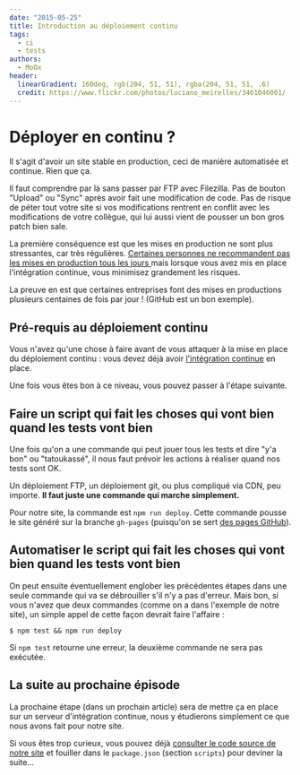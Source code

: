 ```yaml
---
date: "2015-05-25"
title: Introduction au déploiement continu
tags:
  - ci
  - tests
authors:
  - MoOx
header:
  linearGradient: 160deg, rgb(204, 51, 51), rgba(204, 51, 51, .6)
  credit: https://www.flickr.com/photos/luciano_meirelles/3461046001/
---
```


# Déployer en continu ?

Il s'agit d'avoir un site stable en production, ceci de manière automatisée et
continue. Rien que ça.

Il faut comprendre par là sans passer par FTP avec Filezilla.
Pas de bouton "Upload" ou "Sync" après avoir fait une modification de code.
Pas de risque de péter tout votre site si vos modifications rentrent en conflit
avec les modifications de votre collègue, qui lui aussi vient de pousser un
bon gros patch bien sale.

La première conséquence est que les mises en
production ne sont plus stressantes, car très régulières.
[Certaines personnes ne recommandent pas les mises en production tous les jours
](http://www.estcequonmetenprodaujourdhui.info/) mais lorsque vous avez mis en
place l'intégration continue, vous minimisez grandement les risques.

La preuve en est que certaines entreprises font des mises en productions plusieurs
centaines de fois par jour ! (GitHub est un bon exemple).

## Pré-requis au déploiement continu

Vous n'avez qu'une chose à faire avant de vous attaquer à la mise en place du
déploiement continu : vous devez déjà avoir
[l'intégration continue](/posts/ci/introduction/) en place.

Une fois vous êtes bon à ce niveau, vous pouvez passer à l'étape suivante.

## Faire un script qui fait les choses qui vont bien quand les tests vont bien

Une fois qu'on a une commande qui peut jouer tous les tests et dire "y'a bon" ou
"tatoukassé", il nous faut prévoir les actions à réaliser quand nos tests sont
OK.

Un déploiement FTP, un déploiement git, ou plus compliqué via CDN, peu importe.
**Il faut juste une commande qui marche simplement.**

Pour notre site, la commande est `npm run deploy`. Cette commande pousse le site
généré sur la branche `gh-pages`
(puisqu'on se sert [des pages GitHub](https://pages.github.com/)).

## Automatiser le script qui fait les choses qui vont bien quand les tests vont bien

On peut ensuite éventuellement englober les précédentes étapes dans une seule
commande qui va se débrouiller s'il n'y a pas d'erreur. Mais bon, si vous n'avez
que deux commandes (comme on a dans l'exemple de notre site), un simple appel de
cette façon devrait faire l'affaire :


```console
$ npm test && npm run deploy
```

Si `npm test` retourne une erreur, la deuxième commande ne sera pas exécutée.

## La suite au prochaine épisode

La prochaine étape (dans un prochain article) sera de mettre ça en place sur un
serveur d'intégration continue, nous y étudierons simplement ce que nous avons
fait pour notre site.

Si vous êtes trop curieux, vous pouvez déjà [consulter le code source de notre
site](https://github.com/putaindecode/putaindecode.fr) et fouiller dans le
`package.json` (section `scripts`) pour deviner la suite...
